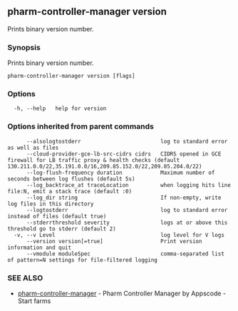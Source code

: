 ## pharm-controller-manager version

Prints binary version number.

### Synopsis


Prints binary version number.

```
pharm-controller-manager version [flags]
```

### Options

```
  -h, --help   help for version
```

### Options inherited from parent commands

```
      --alsologtostderr                         log to standard error as well as files
      --cloud-provider-gce-lb-src-cidrs cidrs   CIDRS opened in GCE firewall for LB traffic proxy & health checks (default 130.211.0.0/22,35.191.0.0/16,209.85.152.0/22,209.85.204.0/22)
      --log-flush-frequency duration            Maximum number of seconds between log flushes (default 5s)
      --log_backtrace_at traceLocation          when logging hits line file:N, emit a stack trace (default :0)
      --log_dir string                          If non-empty, write log files in this directory
      --logtostderr                             log to standard error instead of files (default true)
      --stderrthreshold severity                logs at or above this threshold go to stderr (default 2)
  -v, --v Level                                 log level for V logs
      --version version[=true]                  Print version information and quit
      --vmodule moduleSpec                      comma-separated list of pattern=N settings for file-filtered logging
```

### SEE ALSO
* [pharm-controller-manager](pharm-controller-manager.md)	 - Pharm Controller Manager by Appscode - Start farms

